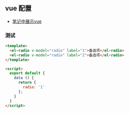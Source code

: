 ## 	vue 配置
* [笔记中展示vue](https://dream2023.github.io/docsify-plugin-run/#/?id=%f0%9f%8d%8f-%e4%bb%8b%e7%bb%8d)

### 测试

```html run
<template>
  <el-radio v-model="radio" label="1">备选项</el-radio>
  <el-radio v-model="radio" label="2">备选项</el-radio>
</template>

<script>
  export default {
    data () {
      return {
        radio: '1'
      };
    }
  }
</script>
```


